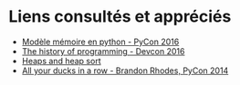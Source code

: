 Liens consultés et appréciés
============================

* [Modèle mémoire en python - PyCon 2016](https://www.youtube.com/watch?v=F6u5rhUQ6dU)
* [The history of programming - Devcon 2016](https://www.youtube.com/watch?v=Tr9E_vzKRVo)
* [Heaps and heap sort](https://www.youtube.com/watch?v=B7hVxCmfPtM)
* [All your ducks in a row - Brandon Rhodes, PyCon 2014](https://www.youtube.com/watch?v=fYlnfvKVDoM&t=360s)
